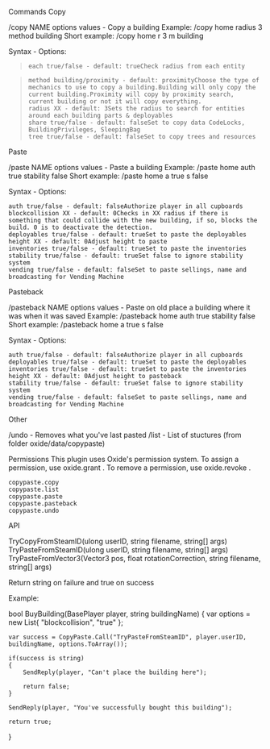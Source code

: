 Commands
Copy

/copy NAME options values - Copy a building
Example: /copy home radius 3 method building
Short example: /copy home r 3 m building

Syntax - Options:
>     each true/false - default: trueCheck radius from each entity

>     method building/proximity - default: proximityChoose the type of mechanics to use to copy a building.Building will only copy the current building.Proximity will copy by proximity search, current building or not it will copy everything.
>     radius XX - default: 3Sets the radius to search for entities around each building parts & deployables
>     share true/false - default: falseSet to copy data CodeLocks, BuildingPrivileges, SleepingBag
>     tree true/false - default: falseSet to copy trees and resources

Paste

/paste NAME options values - Paste a building
Example: /paste home auth true stability false
Short example: /paste home a true s false

Syntax - Options:

    auth true/false - default: falseAuthorize player in all cupboards
    blockcollision XX - default: 0Checks in XX radius if there is something that could collide with the new building, if so, blocks the build. 0 is to deactivate the detection.
    deployables true/false - default: trueSet to paste the deployables
    height XX - default: 0Adjust height to paste
    inventories true/false - default: trueSet to paste the inventories
    stability true/false - default: trueSet false to ignore stability system
    vending true/false - default: falseSet to paste sellings, name and broadcasting for Vending Machine

Pasteback

/pasteback NAME options values - Paste on old place a building where it was when it was saved
Example: /pasteback home auth true stability false
Short example: /pasteback home a true s false

Syntax - Options:

    auth true/false - default: falseAuthorize player in all cupboards
    deployables true/false - default: trueSet to paste the deployables
    inventories true/false - default: trueSet to paste the inventories
    height XX - default: 0Adjust height to pasteback
    stability true/false - default: trueSet false to ignore stability system
    vending true/false - default: falseSet to paste sellings, name and broadcasting for Vending Machine

Other

/undo - Removes what you've last pasted
/list - List of stuctures (from folder oxide/data/copypaste)

Permissions
This plugin uses Oxide's permission system. To assign a permission, use oxide.grant <user or group> <name or steam id> <permission>. To remove a permission, use oxide.revoke <user or group> <name or steam id> <permission>.

    copypaste.copy
    copypaste.list
    copypaste.paste
    copypaste.pasteback
    copypaste.undo

API

TryCopyFromSteamID(ulong userID, string filename, string[] args)
TryPasteFromSteamID(ulong userID, string filename, string[] args)
TryPasteFromVector3(Vector3 pos, float rotationCorrection, string filename, string[] args)

Return string on failure and true on success

Example:

bool BuyBuilding(BasePlayer player, string buildingName)
{
    var options = new List<string>{ "blockcollision", "true" };

    var success = CopyPaste.Call("TryPasteFromSteamID", player.userID, buildingName, options.ToArray());

    if(success is string)
    {
        SendReply(player, "Can't place the building here");

        return false;
    }

    SendReply(player, "You've successfully bought this building");

    return true;
}